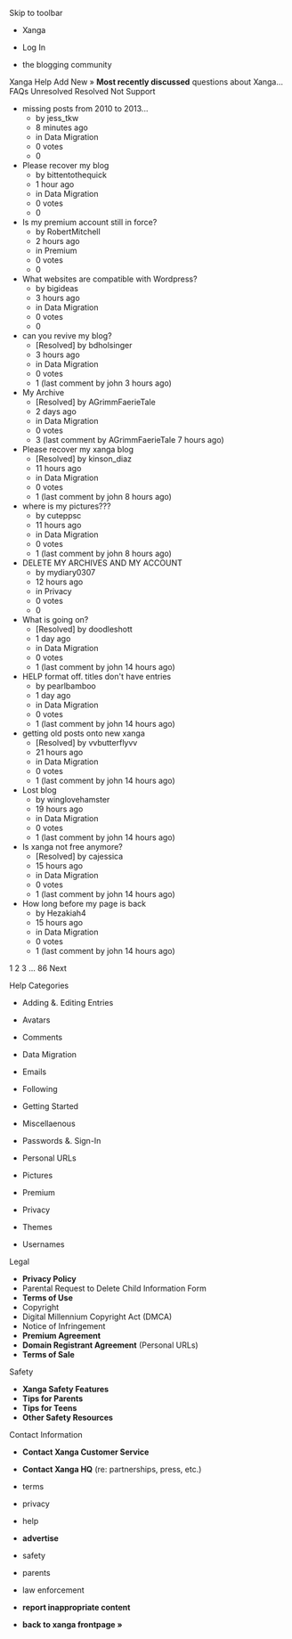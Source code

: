 Skip to toolbar

*   Xanga

*   Log In

*   the blogging community

Xanga Help Add New » **Most recently discussed** questions about Xanga… FAQs Unresolved Resolved Not Support

*   missing posts from 2010 to 2013...
    *   by jess\_tkw
    *   8 minutes ago
    *   in Data Migration
    *   0 votes
    *   0
*   Please recover my blog
    *   by bittentothequick
    *   1 hour ago
    *   in Data Migration
    *   0 votes
    *   0
*   Is my premium account still in force?
    *   by RobertMitchell
    *   2 hours ago
    *   in Premium
    *   0 votes
    *   0
*   What websites are compatible with Wordpress?
    *   by bigideas
    *   3 hours ago
    *   in Data Migration
    *   0 votes
    *   0
*   can you revive my blog?
    *   \[Resolved\] by bdholsinger
    *   3 hours ago
    *   in Data Migration
    *   0 votes
    *   1 (last comment by john 3 hours ago)
*   My Archive
    *   \[Resolved\] by AGrimmFaerieTale
    *   2 days ago
    *   in Data Migration
    *   0 votes
    *   3 (last comment by AGrimmFaerieTale 7 hours ago)
*   Please recover my xanga blog
    *   \[Resolved\] by kinson\_diaz
    *   11 hours ago
    *   in Data Migration
    *   0 votes
    *   1 (last comment by john 8 hours ago)
*   where is my pictures???
    *   by cuteppsc
    *   11 hours ago
    *   in Data Migration
    *   0 votes
    *   1 (last comment by john 8 hours ago)
*   DELETE MY ARCHIVES AND MY ACCOUNT
    *   by mydiary0307
    *   12 hours ago
    *   in Privacy
    *   0 votes
    *   0
*   What is going on?
    *   \[Resolved\] by doodleshott
    *   1 day ago
    *   in Data Migration
    *   0 votes
    *   1 (last comment by john 14 hours ago)
*   HELP format off. titles don't have entries
    *   by pearlbamboo
    *   1 day ago
    *   in Data Migration
    *   0 votes
    *   1 (last comment by john 14 hours ago)
*   getting old posts onto new xanga
    *   \[Resolved\] by vvbutterflyvv
    *   21 hours ago
    *   in Data Migration
    *   0 votes
    *   1 (last comment by john 14 hours ago)
*   Lost blog
    *   by winglovehamster
    *   19 hours ago
    *   in Data Migration
    *   0 votes
    *   1 (last comment by john 14 hours ago)
*   Is xanga not free anymore?
    *   \[Resolved\] by cajessica
    *   15 hours ago
    *   in Data Migration
    *   0 votes
    *   1 (last comment by john 14 hours ago)
*   How long before my page is back
    *   by Hezakiah4
    *   15 hours ago
    *   in Data Migration
    *   0 votes
    *   1 (last comment by john 14 hours ago)

1 2 3 ... 86 Next

Help Categories

*   Adding &. Editing Entries
*   Avatars
*   Comments
*   Data Migration
*   Emails
*   Following
*   Getting Started
*   Miscellaenous

*   Passwords &. Sign-In
*   Personal URLs
*   Pictures
*   Premium
*   Privacy
*   Themes
*   Usernames

Legal

*   **Privacy Policy**
*   Parental Request to Delete Child Information Form
*   **Terms of Use**
*   Copyright
*   Digital Millennium Copyright Act (DMCA)
*   Notice of Infringement
*   **Premium Agreement**
*   **Domain Registrant Agreement** (Personal URLs)
*   **Terms of Sale**

Safety

*   **Xanga Safety Features**
*   **Tips for Parents**
*   **Tips for Teens**
*   **Other Safety Resources**

Contact Information

*   **Contact Xanga Customer Service**
*   **Contact Xanga HQ** (re: partnerships, press, etc.)

*   terms
*   privacy
*   help
*   **advertise**

*   safety
*   parents
*   law enforcement
*   **report inappropriate content**

*   **back to xanga frontpage »**